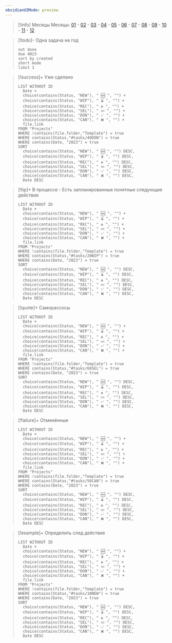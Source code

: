 ```yaml
---
obsidianUIMode: preview
---
```

> [!info] Месяцы
> Месяцы: [01](Date_Notes/Monthly_Notes/2023-01) - [02](Date_Notes/Monthly_Notes/2023-02) - [03](Date_Notes/Monthly_Notes/2023-03) - [04](Date_Notes/Monthly_Notes/2023-04) - [05](Date_Notes/Monthly_Notes/2023-05) - [06](Date_Notes/Monthly_Notes/2023-06) - [07](Date_Notes/Monthly_Notes/2023-07) - [08](Date_Notes/Monthly_Notes/2023-08) - [09](Date_Notes/Monthly_Notes/2023-09) - [10](Date_Notes/Monthly_Notes/2023-10) - [11](Date_Notes/Monthly_Notes/2023-11) - [12](Date_Notes/Monthly_Notes/2023-12)

> [!todo]- Одна задача на год
> ```tasks
> not done 
> due 4023
> sort by created
> short mode
> limit 1
> ```

> [!success]+ Уже сделано
> ```dataview
> LIST WITHOUT ID 
> 	Date +
> 	choice(contains(Status, "NEW"), " 🆕 ", "") +
> 	choice(contains(Status, "WIP"), " ⌛ ", "") +
> 	choice(contains(Status, "REC"), " ♻️ ", "") +
> 	choice(contains(Status, "SEL"), " 💤 ", "") +
> 	choice(contains(Status, "DON"), " ✅ ", "") +
> 	choice(contains(Status, "CAN"), " ❌ ", "") +
> 	file.link
> FROM "Projects"
> WHERE !contains(file.folder,"Template") = true
> WHERE contains(Status,"#tasks/40DON") = true
> WHERE contains(Date, "2023") = true
> SORT
> 	choice(contains(Status, "NEW"), " 🆕 ", "") DESC,
> 	choice(contains(Status, "WIP"), " ⌛ ", "") DESC,
> 	choice(contains(Status, "REC"), " ♻️ ", "") DESC,
> 	choice(contains(Status, "SEL"), " 💤 ", "") DESC,
> 	choice(contains(Status, "DON"), " ✅ ", "") DESC,
> 	choice(contains(Status, "CAN"), " ❌ ", "") DESC,
> 	Date DESC
> ```

> [!tip]+ В процессе - Есть запланированные понятные следующие действия
> ```dataview
> LIST WITHOUT ID 
> 	Date +
> 	choice(contains(Status, "NEW"), " 🆕 ", "") +
> 	choice(contains(Status, "WIP"), " ⌛ ", "") +
> 	choice(contains(Status, "REC"), " ♻️ ", "") +
> 	choice(contains(Status, "SEL"), " 💤 ", "") +
> 	choice(contains(Status, "DON"), " ✅ ", "") +
> 	choice(contains(Status, "CAN"), " ❌ ", "") +
> 	file.link
> FROM "Projects"
> WHERE !contains(file.folder,"Template") = true
> WHERE contains(Status,"#tasks/20WIP") = true
> WHERE contains(Date, "2023") = true
> SORT
> 	choice(contains(Status, "NEW"), " 🆕 ", "") DESC,
> 	choice(contains(Status, "WIP"), " ⌛ ", "") DESC,
> 	choice(contains(Status, "REC"), " ♻️ ", "") DESC,
> 	choice(contains(Status, "SEL"), " 💤 ", "") DESC,
> 	choice(contains(Status, "DON"), " ✅ ", "") DESC,
> 	choice(contains(Status, "CAN"), " ❌ ", "") DESC,
> 	Date DESC
> ```

> [!quote]+ Саморассосы
> ```dataview
> LIST WITHOUT ID 
> 	Date +
> 	choice(contains(Status, "NEW"), " 🆕 ", "") +
> 	choice(contains(Status, "WIP"), " ⌛ ", "") +
> 	choice(contains(Status, "REC"), " ♻️ ", "") +
> 	choice(contains(Status, "SEL"), " 💤 ", "") +
> 	choice(contains(Status, "DON"), " ✅ ", "") +
> 	choice(contains(Status, "CAN"), " ❌ ", "") +
> 	file.link
> FROM "Projects"
> WHERE !contains(file.folder,"Template") = true
> WHERE contains(Status,"#tasks/60SEL") = true
> WHERE contains(Date, "2023") = true
> SORT
> 	choice(contains(Status, "NEW"), " 🆕 ", "") DESC,
> 	choice(contains(Status, "WIP"), " ⌛ ", "") DESC,
> 	choice(contains(Status, "REC"), " ♻️ ", "") DESC,
> 	choice(contains(Status, "SEL"), " 💤 ", "") DESC,
> 	choice(contains(Status, "DON"), " ✅ ", "") DESC,
> 	choice(contains(Status, "CAN"), " ❌ ", "") DESC,
> 	Date DESC
> ```

> [!failure]+ Отменённые
> ```dataview
> LIST WITHOUT ID 
> 	Date +
> 	choice(contains(Status, "NEW"), " 🆕 ", "") +
> 	choice(contains(Status, "WIP"), " ⌛ ", "") +
> 	choice(contains(Status, "REC"), " ♻️ ", "") +
> 	choice(contains(Status, "SEL"), " 💤 ", "") +
> 	choice(contains(Status, "DON"), " ✅ ", "") +
> 	choice(contains(Status, "CAN"), " ❌ ", "") +
> 	file.link
> FROM "Projects"
> WHERE !contains(file.folder,"Template") = true
> WHERE contains(Status,"#tasks/50CAN") = true
> WHERE contains(Date, "2023") = true
> SORT
> 	choice(contains(Status, "NEW"), " 🆕 ", "") DESC,
> 	choice(contains(Status, "WIP"), " ⌛ ", "") DESC,
> 	choice(contains(Status, "REC"), " ♻️ ", "") DESC,
> 	choice(contains(Status, "SEL"), " 💤 ", "") DESC,
> 	choice(contains(Status, "DON"), " ✅ ", "") DESC,
> 	choice(contains(Status, "CAN"), " ❌ ", "") DESC,
> 	Date DESC
> ```

> [!example]+ Определить след действие
> ```dataview
> LIST WITHOUT ID 
> 	Date +
> 	choice(contains(Status, "NEW"), " 🆕 ", "") +
> 	choice(contains(Status, "WIP"), " ⌛ ", "") +
> 	choice(contains(Status, "REC"), " ♻️ ", "") +
> 	choice(contains(Status, "SEL"), " 💤 ", "") +
> 	choice(contains(Status, "DON"), " ✅ ", "") +
> 	choice(contains(Status, "CAN"), " ❌ ", "") +
> 	file.link
> FROM "Projects"
> WHERE !contains(file.folder,"Template") = true
> WHERE contains(Status,"#tasks/10NEW") = true
> WHERE contains(Date, "2023") = true
> SORT
> 	choice(contains(Status, "NEW"), " 🆕 ", "") DESC,
> 	choice(contains(Status, "WIP"), " ⌛ ", "") DESC,
> 	choice(contains(Status, "REC"), " ♻️ ", "") DESC,
> 	choice(contains(Status, "SEL"), " 💤 ", "") DESC,
> 	choice(contains(Status, "DON"), " ✅ ", "") DESC,
> 	choice(contains(Status, "CAN"), " ❌ ", "") DESC,
> 	Date DESC
> ```
